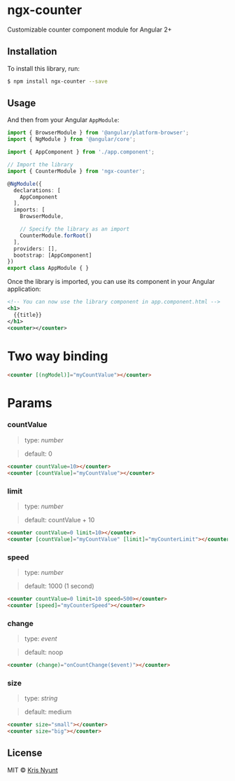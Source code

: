 # ngx-counter
Customizable counter component module for Angular 2+

## Installation

To install this library, run:

```bash
$ npm install ngx-counter --save
```

## Usage

And then from your Angular `AppModule`:

```typescript
import { BrowserModule } from '@angular/platform-browser';
import { NgModule } from '@angular/core';

import { AppComponent } from './app.component';

// Import the library
import { CounterModule } from 'ngx-counter';

@NgModule({
  declarations: [
    AppComponent
  ],
  imports: [
    BrowserModule,

    // Specify the library as an import
    CounterModule.forRoot()
  ],
  providers: [],
  bootstrap: [AppComponent]
})
export class AppModule { }
```

Once the library is imported, you can use its component in your Angular application:

```xml
<!-- You can now use the library component in app.component.html -->
<h1>
  {{title}}
</h1>
<counter></counter>
```

# Two way binding

```html
<counter [(ngModel)]="myCountValue"></counter>
```

# Params

### countValue

> type: *number*

> default: 0

```html
<counter countValue=10></counter>
<counter [countValue]="myCountValue"></counter>
```

### limit

> type: *number*

> default: countValue + 10

```html
<counter countValue=0 limit=10></counter>
<counter [countValue]="myCountValue" [limit]="myCounterLimit"></counter>
```

### speed

> type: *number*

> default: 1000 (1 second)

```html
<counter countValue=0 limit=10 speed=500></counter>
<counter [speed]="myCounterSpeed"></counter>
```

### change

> type: *event*

> default: noop

```html
<counter (change)="onCountChange($event)"></counter>
```

### size

> type: *string*

> default: medium

```html
<counter size="small"></counter>
<counter size="big"></counter>
```

## License

MIT © [Kris Nyunt](mailto:kris.nyunt@gmail.com)

